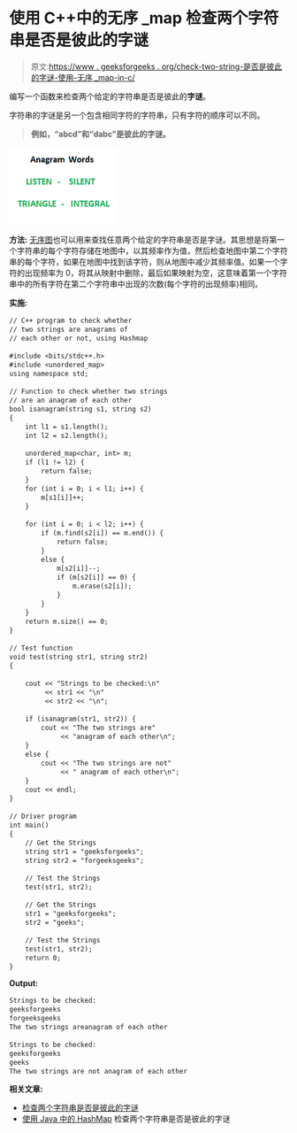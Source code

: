# 使用 C++中的无序 _map 检查两个字符串是否是彼此的字谜

> 原文:[https://www . geeksforgeeks . org/check-two-string-是否是彼此的字谜-使用-无序 _map-in-c/](https://www.geeksforgeeks.org/check-whether-two-strings-are-anagrams-of-each-other-using-unordered_map-in-c/)

编写一个函数来检查两个给定的字符串是否是彼此的**字谜**。

字符串的字谜是另一个包含相同字符的字符串，只有字符的顺序可以不同。

> **例如，“abcd”和“dabc”是彼此的字谜。**

![check-whether-two-strings-are-anagram-of-each-other](img/44eca765d93a8501e9332cab7ddb74ba.png)

**方法:** [无序图](https://www.geeksforgeeks.org/unordered_map-in-stl-and-its-applications/)也可以用来查找任意两个给定的字符串是否是字谜。其思想是将第一个字符串的每个字符存储在地图中，以其频率作为值，然后检查地图中第二个字符串的每个字符，如果在地图中找到该字符，则从地图中减少其频率值。如果一个字符的出现频率为 0，将其从映射中删除，最后如果映射为空，这意味着第一个字符串中的所有字符在第二个字符串中出现的次数(每个字符的出现频率)相同。

**实施:**

```
// C++ program to check whether
// two strings are anagrams of
// each other or not, using Hashmap

#include <bits/stdc++.h>
#include <unordered_map>
using namespace std;

// Function to check whether two strings
// are an anagram of each other
bool isanagram(string s1, string s2)
{
    int l1 = s1.length();
    int l2 = s2.length();

    unordered_map<char, int> m;
    if (l1 != l2) {
        return false;
    }
    for (int i = 0; i < l1; i++) {
        m[s1[i]]++;
    }

    for (int i = 0; i < l2; i++) {
        if (m.find(s2[i]) == m.end()) {
            return false;
        }
        else {
            m[s2[i]]--;
            if (m[s2[i]] == 0) {
                m.erase(s2[i]);
            }
        }
    }
    return m.size() == 0;
}

// Test function
void test(string str1, string str2)
{

    cout << "Strings to be checked:\n"
         << str1 << "\n"
         << str2 << "\n";

    if (isanagram(str1, str2)) {
        cout << "The two strings are"
             << "anagram of each other\n";
    }
    else {
        cout << "The two strings are not"
             << " anagram of each other\n";
    }
    cout << endl;
}

// Driver program
int main()
{
    // Get the Strings
    string str1 = "geeksforgeeks";
    string str2 = "forgeeksgeeks";

    // Test the Strings
    test(str1, str2);

    // Get the Strings
    str1 = "geeksforgeeks";
    str2 = "geeks";

    // Test the Strings
    test(str1, str2);
    return 0;
}
```

**Output:**

```
Strings to be checked:
geeksforgeeks
forgeeksgeeks
The two strings areanagram of each other

Strings to be checked:
geeksforgeeks
geeks
The two strings are not anagram of each other

```

**相关文章:**

*   [检查两个字符串是否是彼此的字谜](https://www.geeksforgeeks.org/check-whether-two-strings-are-anagram-of-each-other/)
*   [使用 Java 中的 HashMap](https://www.geeksforgeeks.org/check-whether-two-strings-are-anagram-of-each-other-using-hashmap-in-java/) 检查两个字符串是否是彼此的字谜